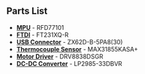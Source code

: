 Parts List
-------------------
* **[MPU](https://www.mouser.com/ProductDetail/RF-Digital-Wireless/RFD77101?qs=sGAEpiMZZMsnnjF5aXV%2fXtp0f85Cu3B7kpFMpXoA17M%3d)** - RFD77101 
* **[FTDI](https://www.mouser.com/ProductDetail/FTDI/FT231XQ-R?qs=sGAEpiMZZMvVkErl6zY%252bqYuXoSRwsvKy)** - FT231XQ-R
* **[USB Connector](https://www.mouser.com/ProductDetail/Hirose-Connector/ZX62D-B-5PA830?qs=%2fha2pyFadujikbZaSpxaeHvOohhba50kbEo3UT%252b2s3YVoFM5LMCz6A%3d%3d)** - ZX62D-B-5PA8(30)
* **[Thermocouple Sensor](https://www.mouser.com/ProductDetail/Maxim-Integrated/MAX31855KASA%2b?qs=sGAEpiMZZMsLZKpoLkeUsb9ED9xmrK%2fkZ3IB8lKapJ8%3d)** - MAX31855KASA+
* **[Motor Driver](https://www.mouser.com/ProductDetail/Texas-Instruments/DRV8838DSGR?qs=sGAEpiMZZMtKB4wrjsn3lbUlmo2C29KqlzUVYpm6TrE%3d)** - DRV8838DSGR
* **[DC-DC Converter](https://www.mouser.com/ProductDetail/Texas-Instruments/DRV8838DSGR?qs=sGAEpiMZZMtKB4wrjsn3lbUlmo2C29KqlzUVYpm6TrE%3d)** - LP2985-33DBVR
